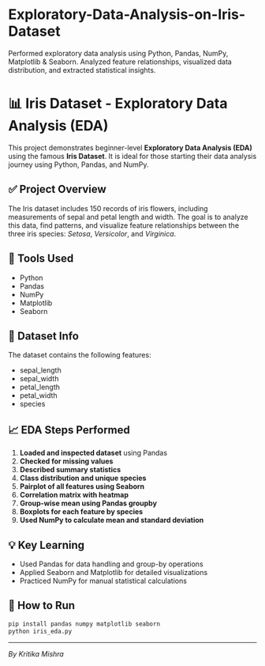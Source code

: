 # Exploratory-Data-Analysis-on-Iris-Dataset
Performed exploratory data analysis using Python, Pandas, NumPy, Matplotlib &amp; Seaborn. Analyzed feature relationships, visualized data distribution, and extracted statistical insights.


# 📊 Iris Dataset - Exploratory Data Analysis (EDA)

This project demonstrates beginner-level **Exploratory Data Analysis (EDA)** using the famous **Iris Dataset**. It is ideal for those starting their data analysis journey using Python, Pandas, and NumPy.

## ✅ Project Overview
The Iris dataset includes 150 records of iris flowers, including measurements of sepal and petal length and width. The goal is to analyze this data, find patterns, and visualize feature relationships between the three iris species: *Setosa*, *Versicolor*, and *Virginica*.

## 🔧 Tools Used
- Python
- Pandas
- NumPy
- Matplotlib
- Seaborn

## 📁 Dataset Info
The dataset contains the following features:
- sepal_length
- sepal_width
- petal_length
- petal_width
- species

## 📈 EDA Steps Performed
1. **Loaded and inspected dataset** using Pandas
2. **Checked for missing values**
3. **Described summary statistics**
4. **Class distribution and unique species**
5. **Pairplot of all features using Seaborn**
6. **Correlation matrix with heatmap**
7. **Group-wise mean using Pandas groupby**
8. **Boxplots for each feature by species**
9. **Used NumPy to calculate mean and standard deviation**

## 💡 Key Learning
- Used Pandas for data handling and group-by operations
- Applied Seaborn and Matplotlib for detailed visualizations
- Practiced NumPy for manual statistical calculations


## 📄 How to Run
```bash
pip install pandas numpy matplotlib seaborn
python iris_eda.py
```

---
*By Kritika Mishra*


